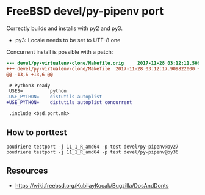 FreeBSD devel/py-pipenv port
============================

Correctly builds and installs with py2 and py3.

- py3: Locale needs to be set to UTF-8 one

Concurrent install is possible with a patch:

```diff
--- devel/py-virtualenv-clone/Makefile.orig     2017-11-28 03:12:11.508492000 +0000
+++ devel/py-virtualenv-clone/Makefile  2017-11-28 03:12:17.909822000 +0000
@@ -13,6 +13,6 @@

 # Python3 ready
 USES=          python
-USE_PYTHON=    distutils autoplist
+USE_PYTHON=    distutils autoplist concurrent

 .include <bsd.port.mk>
```

## How to porttest

```
poudriere testport -j 11_1_R_amd64 -p test devel/py-pipenv@py27
poudriere testport -j 11_1_R_amd64 -p test devel/py-pipenv@py36
```

## Resources

- https://wiki.freebsd.org/KubilayKocak/Bugzilla/DosAndDonts
